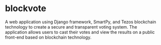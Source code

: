 # blockvote
A web application using Django framework, SmartPy, and Tezos blockchain technology to create a secure and transparent voting system. The application allows users to cast their votes and view the results on a public front-end based on blockchain technology. 
